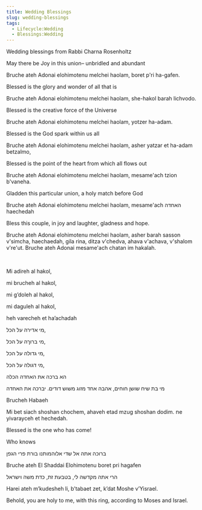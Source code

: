 ```yaml
---
title: Wedding Blessings
slug: wedding-blessings
tags:
  - Lifecycle:Wedding
  - Blessings:Wedding
---
```

Wedding blessings from Rabbi Charna Rosenholtz
​

May there be Joy in this union– unbridled and abundant

Bruche ateh Adonai elohimotenu melchei haolam, boret p'ri ha-gafen.

 

Blessed is the glory and wonder of all that is

Bruche ateh Adonai elohimotenu melchei haolam, she-hakol barah lichvodo.

 

Blessed is the creative force of the Universe

Bruche ateh Adonai elohimotenu melchei haolam, yotzer ha-adam.

 

Blessed is the God spark within us all

Bruche ateh Adonai elohimotenu melchei haolam, asher yatzar et ha-adam betzalmo,

 

Blessed is the point of the heart from which all flows out

Bruche ateh Adonai elohimotenu melchei haolam, mesame'ach tzion b'vaneha.

 

Gladden this particular union, a holy match before God

Bruche ateh Adonai elohimotenu melchei haolam, mesame'ach האחדה haechedah

 

 

Bless this couple, in joy and laughter, gladness and hope.

Bruche ateh Adonai elohimotenu melchei haolam, asher barah sasson v'simcha, haechaedah, gila rina, ditza v'chedva, ahava v'achava, v'shalom v're'ut. Bruche ateh Adonai mesame'ach chatan im hakalah.

​

Mi adireh al hakol,

mi brucheh al hakol,

mi g’doleh al hakol,

mi daguleh al hakol,

heh varecheh et ha’achadah

<HB> 
מי אדירה על הכל,

מי ברוךה על הכל,

מי גדולה על הכל,

מי דגולה על הכל,

הא ברכה את האחדה הכלה

 

מי בת שיח שושן חוחים, אהבה אחד מזוג משוש דודים. יברכה את האחדה


 </HB>

Brucheh Habaeh

Mi bet siach shoshan chochem, ahaveh etad mzug shoshan dodim. חe yivarayceh et hechedah.

Blessed is the one who has come!

Who knows

<HB> 
ברוכה אתה אל שדי אלוהמותנו בורת פרי הגפן
 </HB>

Bruche ateh El Shaddai Elohimotenu boret pri hagafen

<HB> 
הרי אתה מקדשה לי,   בטבעת זת, כדת משה וישראל
 </HB>

Harei ateh m’kudesheh li, b’tabaet zet, k’dat Moshe v’Yisrael.

Behold, you are holy to me, with this ring, according to Moses and Israel.
